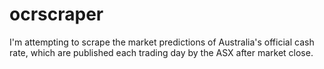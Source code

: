 # ocrscraper

I'm attempting to scrape the market predictions of Australia's official cash rate, which are published each trading day by the ASX after market close.
